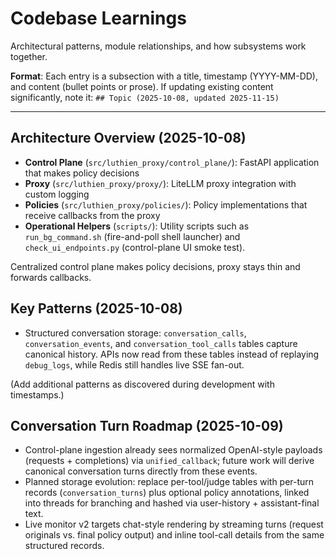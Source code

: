 # Codebase Learnings

Architectural patterns, module relationships, and how subsystems work together.

**Format**: Each entry is a subsection with a title, timestamp (YYYY-MM-DD), and content (bullet points or prose).
If updating existing content significantly, note it: `## Topic (2025-10-08, updated 2025-11-15)`

---

## Architecture Overview (2025-10-08)

- **Control Plane** (`src/luthien_proxy/control_plane/`): FastAPI application that makes policy decisions
- **Proxy** (`src/luthien_proxy/proxy/`): LiteLLM proxy integration with custom logging
- **Policies** (`src/luthien_proxy/policies/`): Policy implementations that receive callbacks from the proxy
- **Operational Helpers** (`scripts/`): Utility scripts such as `run_bg_command.sh` (fire-and-poll shell launcher) and `check_ui_endpoints.py` (control-plane UI smoke test).

Centralized control plane makes policy decisions, proxy stays thin and forwards callbacks.

## Key Patterns (2025-10-08)

- Structured conversation storage: `conversation_calls`, `conversation_events`, and `conversation_tool_calls` tables capture canonical history. APIs now read from these tables instead of replaying `debug_logs`, while Redis still handles live SSE fan-out.

(Add additional patterns as discovered during development with timestamps.)

## Conversation Turn Roadmap (2025-10-09)

- Control-plane ingestion already sees normalized OpenAI-style payloads (requests + completions) via `unified_callback`; future work will derive canonical conversation turns directly from these events.
- Planned storage evolution: replace per-tool/judge tables with per-turn records (`conversation_turns`) plus optional policy annotations, linked into threads for branching and hashed via user-history + assistant-final text.
- Live monitor v2 targets chat-style rendering by streaming turns (request originals vs. final policy output) and inline tool-call details from the same structured records.

